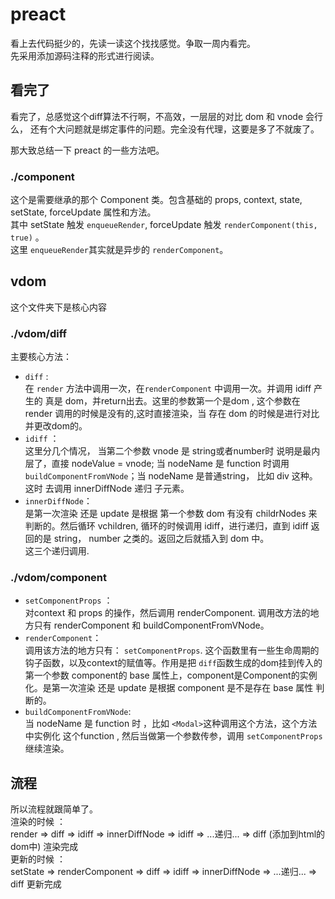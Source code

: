 # preact

看上去代码挺少的，先读一读这个找找感觉。争取一周内看完。  
先采用添加源码注释的形式进行阅读。


## 看完了 
看完了，总感觉这个diff算法不行啊，不高效，一层层的对比 dom 和 vnode 会行么， 还有个大问题就是绑定事件的问题。完全没有代理，这要是多了不就废了。  

那大致总结一下 preact 的一些方法吧。

### ./component
这个是需要继承的那个 Component 类。包含基础的 props, context, state, setState, forceUpdate 属性和方法。  
其中 setState 触发 `enqueueRender`, forceUpdate 触发 `renderComponent(this, true)`  。  
这里 `enqueueRender`其实就是异步的 `renderComponent`。

## vdom
这个文件夹下是核心内容

### ./vdom/diff 

主要核心方法：   
- `diff` :   
在 `render` 方法中调用一次，在`renderComponent` 中调用一次。并调用 idiff 产生的 真是 dom，并return出去。这里的参数第一个是dom , 这个参数在 render 调用的时候是没有的,这时直接渲染，当 存在 dom 的时候是进行对比并更改dom的。    
- `idiff` ：  
这里分几个情况， 当第二个参数 vnode 是 string或者number时 说明是最内层了，直接 nodeValue = vnode; 当 nodeName 是 function 时调用 `buildComponentFromVNode`；当 nodeName 是普通string， 比如 div 这种。这时 去调用 innerDiffNode 递归 子元素。   
- `innerDiffNode`：   
是第一次渲染 还是 update 是根据 第一个参数 dom 有没有 childrNodes 来判断的。然后循环 vchildren, 循环的时候调用 idiff，进行递归，直到 idiff 返回的是 string， number 之类的。返回之后就插入到 dom 中。   
这三个递归调用.

### ./vdom/component

- `setComponentProps` ：   
对context 和 props 的操作，然后调用 renderComponent.  调用改方法的地方只有 renderComponent 和 buildComponentFromVNode。
- `renderComponent`：    
调用该方法的地方只有： `setComponentProps`. 这个函数里有一些生命周期的钩子函数，以及context的赋值等。作用是把 `diff`函数生成的dom挂到传入的第一个参数 component的 base 属性上，component是Component的实例化。是第一次渲染 还是 update 是根据 component 是不是存在 base 属性 判断的。      
- `buildComponentFromVNode`:     
当 nodeName 是 function 时 ，比如 `<Modal>`这种调用这个方法，这个方法中实例化 这个function , 然后当做第一个参数传参，调用 `setComponentProps`继续渲染。  


## 流程
所以流程就跟简单了。   
渲染的时候 ：   
render => diff => idiff => innerDiffNode => idiff => ...递归...  => diff (添加到html的dom中) 渲染完成   
更新的时候 ：   
setState => renderComponent => diff => idiff => innerDiffNode =>  ...递归... => diff 更新完成

